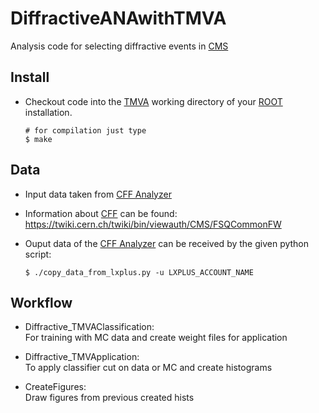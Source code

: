 # DiffractiveANAwithTMVA

Analysis code for selecting diffractive events in [CMS](http://cms.web.cern.ch/)

## Install

* Checkout code into the [TMVA](http://tmva.sourceforge.net/) working directory 
  of your [ROOT](https://root.cern.ch/) installation.

  ```shell
  # for compilation just type
  $ make
  ```

## Data

* Input data taken from [CFF Analyzer](https://github.com/makbiyik/CommonFSQFramework/tree/CMSSW_76X_master/Core/test/DiffractiveCrossSection)

* Information about [CFF](https://github.com/hvanhaev/CommonFSQFramework) can be found: <br>
  https://twiki.cern.ch/twiki/bin/viewauth/CMS/FSQCommonFW

* Ouput data of the [CFF Analyzer](https://github.com/makbiyik/CommonFSQFramework/tree/CMSSW_76X_master/Core/test/DiffractiveCrossSection) 
can be received by the given python script: <br>
  ```shell
  $ ./copy_data_from_lxplus.py -u LXPLUS_ACCOUNT_NAME
  ```

## Workflow

* Diffractive_TMVAClassification: <br>
  For training with MC data and
  create weight files for application

* Diffractive_TMVApplication: <br>
  To apply classifier cut on data or MC
  and create histograms

* CreateFigures: <br>
  Draw figures from previous created hists
